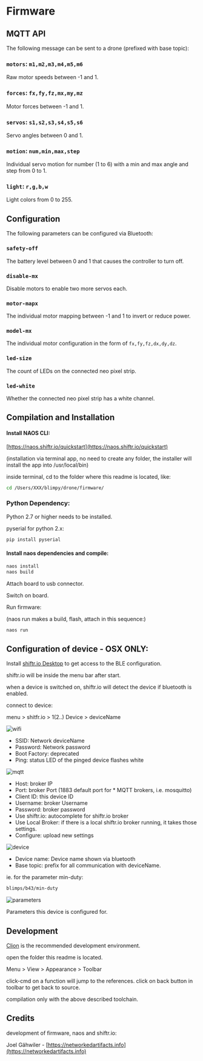 # Firmware

## MQTT API

The following message can be sent to a drone (prefixed with base topic):

### `motors`: `m1,m2,m3,m4,m5,m6`

Raw motor speeds between -1 and 1.

### `forces`: `fx,fy,fz,mx,my,mz`

Motor forces between -1 and 1.

### `servos`: `s1,s2,s3,s4,s5,s6`

Servo angles between 0 and 1.

### `motion`: `num,min,max,step`

Individual servo motion for number (1 to 6) with a min and max angle and step from 0 to 1.

### `light`: `r,g,b,w`

Light colors from 0 to 255.

## Configuration

The following parameters can be configured via Bluetooth:

### `safety-off`

The battery level between 0 and 1 that causes the controller to turn off.

### `disable-mx`

Disable motors to enable two more servos each.

### `motor-mapx`

The individual motor mapping between -1 and 1 to invert or reduce power.

### `model-mx`

The individual motor configuration in the form of `fx,fy,fz,dx,dy,dz`.

### `led-size`

The count of LEDs on the connected neo pixel strip.

### `led-white`

Whether the connected neo pixel strip has a white channel.

## Compilation and Installation

#### Install NAOS CLI:

[https://naos.shiftr.io/quickstart](https://naos.shiftr.io/quickstart)

(installation via terminal app, no need to create any folder, the installer will install the app into /usr/local/bin)

inside terminal, cd to the folder where this readme is located, like:

```bash
cd /Users/XXX/blimpy/drone/firmware/
```

### Python Dependency:

Python 2.7 or higher needs to be installed.

pyserial for python 2.x:
```bash
pip install pyserial
```

#### Install naos dependencies and compile:

```bash
naos install
naos build
```

Attach board to usb connector.

Switch on board.

Run firmware:

(naos run makes a build, flash, attach in this sequence:)

```bash
naos run
```

## Configuration of device - OSX ONLY:

Install [shiftr.io Desktop](https://desktop.shiftr.io) to get access to the BLE configuration.

shiftr.io will be inside the menu bar after start.

when a device is switched on, shiftr.io will detect the device if bluetooth is enabled.

connect to device:

menu > shitfr.io > 1(2..) Device > deviceName

![wifi](../../assets/pix/firmware/BT_deviceConfig_Wifi.jpg)

* SSID: Network deviceName
* Password: Network password
* Boot Factory: deprecated
* Ping: status LED of the pinged device flashes white

![mqtt](../../assets/pix/firmware/BT_deviceConfig_MQTT.jpg)

* Host: broker IP
* Port: broker Port (1883 default port for * MQTT brokers, i.e. mosquitto)
* Client ID: this device ID
* Username: broker Username
* Password: broker password
* Use shiftr.io: autocomplete for shiftr.io broker
* Use Local Broker: if there is a local shiftr.io broker running, it takes those settings.
* Configure: upload new settings

![device](../../assets/pix/firmware/BT_deviceConfig_Device.jpg)

* Device name: Device name shown via bluetooth
* Base topic: prefix for all communication with deviceName.

ie. for the parameter min-duty:

```bash
blimps/b43/min-duty
```

![parameters](../../assets/pix/firmware/BT_deviceConfig_Parameters.jpg)

Parameters this device is configured for.

## Development

[Clion](https://www.jetbrains.com/clion/) is the recommended development environment.

open the folder this readme is located.

Menu > View > Appearance > Toolbar

click-cmd on a function will jump to the references. click on back button in toolbar to get back to source.

compilation only with the above described toolchain.

## Credits

development of firmware, naos and shiftr.io:

Joel Gähwiler - [https://networkedartifacts.info](https://networkedartifacts.info)
